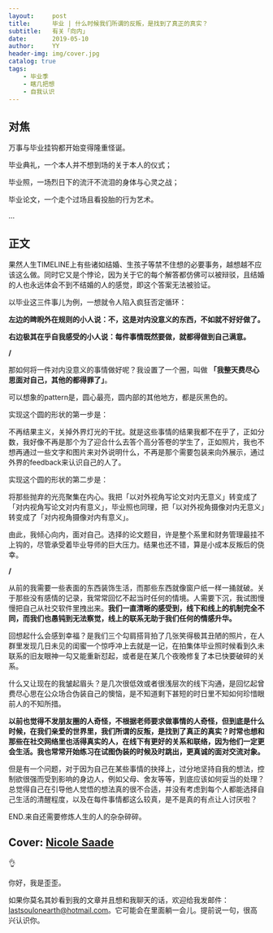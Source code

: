 ```yaml
---
layout:     post
title:      毕业 | 什么时候我们所谓的反叛，是找到了真正的真实？
subtitle:   有关「向内」
date:       2019-05-10
author:     YY
header-img: img/cover.jpg
catalog: true
tags:
    - 毕业季
    - 瞎几把想
    - 自我认识
---
```


## 对焦
万事与毕业挂钩都开始变得隆重怪诞。

毕业典礼，一个本人并不想到场的关于本人的仪式；

毕业照，一场烈日下的流汗不流泪的身体与心灵之战；

毕业论文，一个走个过场且看投胎的行为艺术。

...

## 正文

果然人生TIMELINE上有些诸如结婚、生孩子等禁不住想的必要事务，越想越不应该这么做。同时它又是个悖论，因为关于它的每个解答都仿佛可以被辩驳，且结婚的人也永远体会不到不结婚的人的感觉，即这个答案无法被验证。

以毕业这三件事儿为例，一想就令人陷入疯狂否定循环：

**左边的睥睨外在规则的小人说：不，这是对内没意义的东西，不如就不好好做了。**

**右边极其在乎自我感受的小人说：每件事情既然要做，就都得做到自己满意。**

**/**

那如何将一件对内没意义的事情做好呢？我设置了一个圈，叫做 **「我整天费尽心思面对自己，其他的都得罪了」**。

可以想象的pattern是，圆心最亮，圆内部的其他地方，都是灰黑色的。

实现这个圆的形状的第一步是：

不再结果主义，关掉外界灯光的干扰。就是这些事情的结果我都不在乎了，正如分数，我好像不再是那个为了迎合什么去答个高分答卷的学生了，正如照片，我也不想再通过一些文字和图片来对外说明什么，不再是那个需要包装来向外展示，通过外界的feedback来认识自己的人了。

实现这个圆的形状的第二步是：

将那些抛弃的光亮聚集在内心。我把「以对外视角写论文对内无意义」转变成了「对内视角写论文对内有意义」，毕业照也同理，把「以对外视角摄像对内无意义」转变成了「对内视角摄像对内有意义」。

由此，我倾心向内，面对自己。选择的论文题目，许是整个系里和财务管理最挂不上钩的，尽管承受着毕业导师的巨大压力。结果也还不错，算是小成本反叛后的侥幸。

**/**

从前的我需要一些表面的东西装饰生活，而那些东西就像窗户纸一样一捅就破。关于那些没有感情的记录，我常常回忆不起当时任何的情境。人需要下沉，我试图慢慢把自己从社交软件里拽出来。**我们一直清晰的感受到，线下和线上的机制完全不同，而我们也愚钝到无法察觉，线上的联系无助于我们任何的情感升华。**

回想起什么会感到幸福？是我们三个勾肩搭背拍了几张笑得极其丑陋的照片，在人群里发现几日未见的闺蜜一个惊呼冲上去就是一记，在拍集体毕业照时候看到久未联系的旧友眼神一勾又能重新怼起，或者是在某几个夜晚修复了本已快要破碎的关系。

什么又让现在的我皱起眉头？是几次很低效或者很浅层次的线下沟通，是回忆起曾费尽心思在公众场合伪装自己的懊恼，是不知道剩下甚短的时日里不知如何珍惜眼前人的不知所措。

**以前也觉得不发朋友圈的人奇怪，不根据老师要求做事情的人奇怪，但到底是什么时候，在我们亲爱的世界里，我们所谓的反叛，是找到了真正的真实？时常也想和那些在社交网络里也活得真实的人，在线下有更好的关系和联络，因为他们一定更会生活。我也常常开始练习在试图伪装的时候及时跳出，更真诚的面对交流对象。**

但是有一个问题，对于因为自己在某些事情的抉择上，过分地坚持自我的想法，控制欲很强而受到影响的身边人，例如父母、舍友等等，到底应该如何妥当的处理？总觉得自己在引导他人觉悟的想法真的很不合适，并没有考虑到每个人都能选择自己生活的清醒程度，以及在每件事情都这么较真，是不是真的有点让人讨厌啦？

END.来自还需要修炼人生的人的杂杂碎碎。

Cover: [Nicole Saade](https://www.behance.net/nicoleasaade)
---

👌

你好，我是歪歪。

如果你莫名其妙看到我的文章并且想和我聊天的话，欢迎给我发邮件：lastsoulonearth@hotmail.com。它可能会在里面躺一会儿。提前说一句，很高兴认识你。


